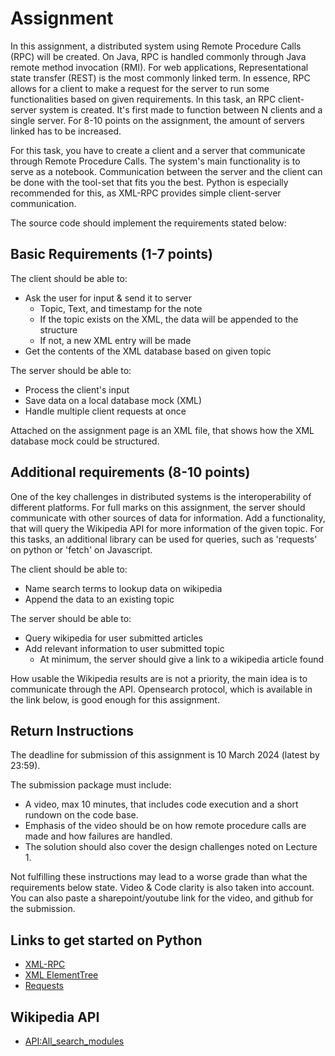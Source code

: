 # Assignment

In this assignment, a distributed system using Remote Procedure Calls (RPC) will be created. On Java, RPC is handled commonly through Java remote method invocation (RMI). For web applications, Representational state transfer (REST) is the most commonly linked term. In essence, RPC allows for a client to make a request for the server to run some functionalities based on given requirements. In this task, an RPC client-server system is created. It's first made to function between N clients and a single server. For 8-10 points on the assignment, the amount of servers linked has to be increased.

For this task, you have to create a client and a server that communicate through Remote Procedure Calls. The system's main functionality is to serve as a notebook. Communication between the server and the client can be done with the tool-set that fits you the best. Python is especially recommended for this, as XML-RPC provides simple client-server communication.

The source code should implement the requirements stated below:

## Basic Requirements (1-7 points)

The client should be able to:

- Ask the user for input & send it to server
    - Topic, Text, and timestamp for the note
    - If the topic exists on the XML, the data will be appended to the structure
    - If not, a new XML entry will be made
- Get the contents of the XML database based on given topic

The server should be able to:

- Process the client's input
- Save data on a local database mock (XML)
- Handle multiple client requests at once

Attached on the assignment page is an XML file, that shows how the XML database mock could be structured.

## Additional requirements (8-10 points)

One of the key challenges in distributed systems is the interoperability of different platforms. For full marks on this assignment, the server should communicate with other sources of data for information. Add a functionality, that will query the Wikipedia API for more information of the given topic. For this tasks, an additional library can be used for queries, such as 'requests' on python or 'fetch' on Javascript.

The client should be able to:

- Name search terms to lookup data on wikipedia
- Append the data to an existing topic

The server should be able to:

- Query wikipedia for user submitted articles
- Add relevant information to user submitted topic
    - At minimum, the server should give a link to a wikipedia article found

How usable the Wikipedia results are is not a priority, the main idea is to communicate through the API. Opensearch protocol, which is available in the link below, is good enough for this assignment.

## Return Instructions

The deadline for submission of this assignment is 10 March 2024 (latest by 23:59).

The submission package must include:

- A video, max 10 minutes, that includes code execution and a short rundown on the code base.
- Emphasis of the video should be on how remote procedure calls are made and how failures are handled.
- The solution should also cover the design challenges noted on Lecture 1.

Not fulfilling these instructions may lead to a worse grade than what the requirements below state. Video & Code clarity is also taken into account. You can also paste a sharepoint/youtube link for the video, and github for the submission.

## Links to get started on Python

- [XML-RPC](https://docs.python.org/3/library/xmlrpc.html)
- [XML ElementTree](https://docs.python.org/3/library/xml.etree.elementtree.html)
- [Requests](https://requests.readthedocs.io/en/master/)

## Wikipedia API

- [API:All_search_modules](https://www.mediawiki.org/wiki/API:All_search_modules)
